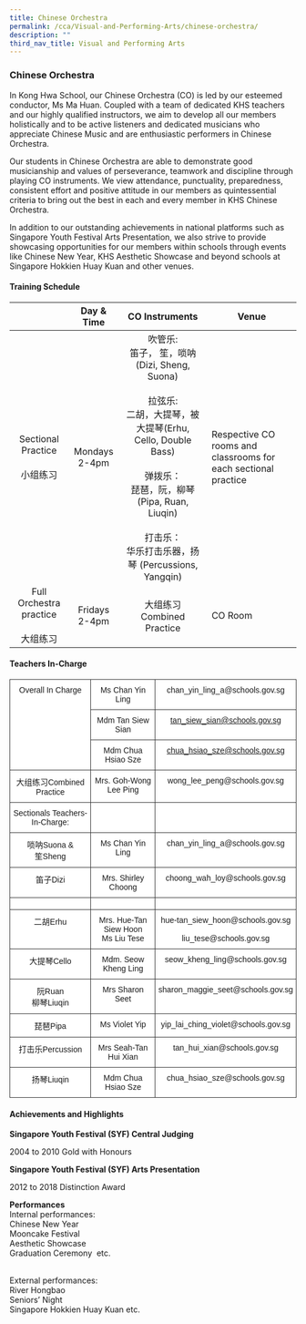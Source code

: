 ```yaml
---
title: Chinese Orchestra
permalink: /cca/Visual-and-Performing-Arts/chinese-orchestra/
description: ""
third_nav_title: Visual and Performing Arts
---
```

### Chinese Orchestra

In Kong Hwa School, our Chinese Orchestra (CO) is led by our esteemed conductor, Ms Ma Huan. Coupled with a team of dedicated KHS teachers and our highly qualified instructors, we aim to develop all our members holistically and to be active listeners and dedicated musicians who appreciate Chinese Music and are enthusiastic performers in Chinese Orchestra.  
  
Our students in Chinese Orchestra are able to demonstrate good musicianship and values of perseverance, teamwork and discipline through playing CO instruments. We view attendance, punctuality, preparedness, consistent effort and positive attitude in our members as quintessential criteria to bring out the best in each and every member in KHS Chinese Orchestra.  
  
In addition to our outstanding achievements in national platforms such as Singapore Youth Festival Arts Presentation, we also strive to provide showcasing opportunities for our members within schools through events like Chinese New Year, KHS Aesthetic Showcase and beyond schools at Singapore Hokkien Huay Kuan and other venues.

#### Training Schedule

|  | Day & Time | CO Instruments |Venue  |
|:---:|:---:|:---:|---|
| Sectional Practice<br><br>小组练习 | Mondays<br>2-4pm | 吹管乐:<br>笛子， 笙，唢呐(Dizi, Sheng, Suona)<br><br>拉弦乐:<br>二胡，大提琴，被大提琴(Erhu, Cello, Double Bass)<br><br>弹拨乐：<br>琵琶，阮，柳琴(Pipa, Ruan, Liuqin)<br><br>打击乐：<br>华乐打击乐器，扬琴 (Percussions, Yangqin)<br> | Respective CO rooms and classrooms for each sectional practice |
| Full Orchestra practice<br><br>大组练习 | Fridays<br>2-4pm | 大组练习<br>Combined Practice<br> | CO Room |

#### Teachers In-Charge

<table style="border-collapse:collapse;border-spacing:0" class="tg"><thead><tr><th style="background-color:#FFF;border-color:#343434;border-style:solid;border-width:1px;font-family:Arial, sans-serif;font-size:14px;font-weight:normal;overflow:hidden;padding:10px 5px;text-align:center;vertical-align:top;word-break:normal" rowspan="3">Overall In Charge<br> </th><th style="background-color:#FFF;border-color:#343434;border-style:solid;border-width:1px;font-family:Arial, sans-serif;font-size:14px;font-weight:normal;overflow:hidden;padding:10px 5px;text-align:center;vertical-align:top;word-break:normal">Ms Chan Yin Ling</th><th style="background-color:#FFF;border-color:#343434;border-style:solid;border-width:1px;font-family:Arial, sans-serif;font-size:14px;font-weight:normal;overflow:hidden;padding:10px 5px;text-align:center;vertical-align:top;word-break:normal">chan_yin_ling_a@schools.gov.sg</th></tr><tr><th style="background-color:#FFF;border-color:#343434;border-style:solid;border-width:1px;font-family:Arial, sans-serif;font-size:14px;font-weight:normal;overflow:hidden;padding:10px 5px;text-align:center;vertical-align:top;word-break:normal">Mdm Tan Siew Sian</th><th style="background-color:#FFF;border-color:#343434;border-style:solid;border-width:1px;color:#9E0E0F;font-family:Arial, sans-serif;font-size:14px;font-weight:normal;overflow:hidden;padding:10px 5px;text-align:center;vertical-align:top;word-break:normal"><a href="mailto:tan_siew_sian@schools.gov.sg">tan_siew_sian@schools.gov.sg</a></th></tr><tr><th style="background-color:#FFF;border-color:#343434;border-style:solid;border-width:1px;font-family:Arial, sans-serif;font-size:14px;font-weight:normal;overflow:hidden;padding:10px 5px;text-align:center;vertical-align:top;word-break:normal">Mdm Chua Hsiao Sze</th><th style="background-color:#FFF;border-color:#343434;border-style:solid;border-width:1px;color:#9E0E0F;font-family:Arial, sans-serif;font-size:14px;font-weight:normal;overflow:hidden;padding:10px 5px;text-align:center;vertical-align:top;word-break:normal"><a href="mailto:chua_hsiao_sze@schools.gov.sg">chua_hsiao_sze@schools.gov.sg</a></th></tr></thead><tbody><tr><td style="background-color:#FFF;border-color:#343434;border-style:solid;border-width:1px;font-family:Arial, sans-serif;font-size:14px;overflow:hidden;padding:10px 5px;text-align:center;vertical-align:top;word-break:normal">大组练习Combined Practice</td><td style="background-color:#FFF;border-color:#343434;border-style:solid;border-width:1px;font-family:Arial, sans-serif;font-size:14px;overflow:hidden;padding:10px 5px;text-align:center;vertical-align:top;word-break:normal">Mrs. Goh-Wong Lee Ping</td><td style="background-color:#FFF;border-color:#343434;border-style:solid;border-width:1px;font-family:Arial, sans-serif;font-size:14px;overflow:hidden;padding:10px 5px;text-align:center;vertical-align:top;word-break:normal">wong_lee_peng@schools.gov.sg</td></tr><tr><td style="background-color:#FFF;border-color:#343434;border-style:solid;border-width:1px;font-family:Arial, sans-serif;font-size:14px;overflow:hidden;padding:10px 5px;text-align:center;vertical-align:top;word-break:normal">Sectionals Teachers-In-Charge:</td><td style="background-color:#FFF;border-color:#343434;border-style:solid;border-width:1px;font-family:Arial, sans-serif;font-size:14px;overflow:hidden;padding:10px 5px;text-align:center;vertical-align:top;word-break:normal"> </td><td style="background-color:#FFF;border-color:#343434;border-style:solid;border-width:1px;font-family:Arial, sans-serif;font-size:14px;overflow:hidden;padding:10px 5px;text-align:center;vertical-align:top;word-break:normal"> </td></tr><tr><td style="background-color:#FFF;border-color:#343434;border-style:solid;border-width:1px;font-family:Arial, sans-serif;font-size:14px;overflow:hidden;padding:10px 5px;text-align:center;vertical-align:top;word-break:normal">唢呐Suona &amp;<br>笙Sheng</td><td style="background-color:#FFF;border-color:#343434;border-style:solid;border-width:1px;font-family:Arial, sans-serif;font-size:14px;overflow:hidden;padding:10px 5px;text-align:center;vertical-align:top;word-break:normal">Ms Chan Yin Ling</td><td style="background-color:#FFF;border-color:#343434;border-style:solid;border-width:1px;font-family:Arial, sans-serif;font-size:14px;overflow:hidden;padding:10px 5px;text-align:center;vertical-align:top;word-break:normal">chan_yin_ling_a@schools.gov.sg</td></tr><tr><td style="background-color:#FFF;border-color:#343434;border-style:solid;border-width:1px;font-family:Arial, sans-serif;font-size:14px;overflow:hidden;padding:10px 5px;text-align:center;vertical-align:top;word-break:normal">笛子Dizi</td><td style="background-color:#FFF;border-color:#343434;border-style:solid;border-width:1px;font-family:Arial, sans-serif;font-size:14px;overflow:hidden;padding:10px 5px;text-align:center;vertical-align:top;word-break:normal">Mrs. Shirley Choong</td><td style="background-color:#FFF;border-color:#343434;border-style:solid;border-width:1px;font-family:Arial, sans-serif;font-size:14px;overflow:hidden;padding:10px 5px;text-align:center;vertical-align:top;word-break:normal">choong_wah_loy@schools.gov.sg</td></tr><tr><td style="background-color:#FFF;border-color:#343434;border-style:solid;border-width:1px;font-family:Arial, sans-serif;font-size:14px;overflow:hidden;padding:10px 5px;text-align:center;vertical-align:top;word-break:normal"> </td><td style="background-color:#FFF;border-color:#343434;border-style:solid;border-width:1px;font-family:Arial, sans-serif;font-size:14px;overflow:hidden;padding:10px 5px;text-align:center;vertical-align:top;word-break:normal"> </td><td style="background-color:#FFF;border-color:#343434;border-style:solid;border-width:1px;font-family:Arial, sans-serif;font-size:14px;overflow:hidden;padding:10px 5px;text-align:center;vertical-align:top;word-break:normal"> </td></tr><tr><td style="background-color:#FFF;border-color:#343434;border-style:solid;border-width:1px;font-family:Arial, sans-serif;font-size:14px;overflow:hidden;padding:10px 5px;text-align:center;vertical-align:top;word-break:normal">二胡Erhu</td><td style="background-color:#FFF;border-color:#343434;border-style:solid;border-width:1px;font-family:Arial, sans-serif;font-size:14px;overflow:hidden;padding:10px 5px;text-align:center;vertical-align:top;word-break:normal">Mrs. Hue-Tan Siew Hoon <br>Ms Liu Tese</td><td style="background-color:#FFF;border-color:#343434;border-style:solid;border-width:1px;font-family:Arial, sans-serif;font-size:14px;overflow:hidden;padding:10px 5px;text-align:center;vertical-align:top;word-break:normal">hue-tan_siew_hoon@schools.gov.sg <br> <br>liu_tese@schools.gov.sg</td></tr><tr><td style="background-color:#FFF;border-color:#343434;border-style:solid;border-width:1px;font-family:Arial, sans-serif;font-size:14px;overflow:hidden;padding:10px 5px;text-align:center;vertical-align:top;word-break:normal">大提琴Cello<br> </td><td style="background-color:#FFF;border-color:#343434;border-style:solid;border-width:1px;font-family:Arial, sans-serif;font-size:14px;overflow:hidden;padding:10px 5px;text-align:center;vertical-align:top;word-break:normal">Mdm. Seow Kheng Ling</td><td style="background-color:#FFF;border-color:#343434;border-style:solid;border-width:1px;font-family:Arial, sans-serif;font-size:14px;overflow:hidden;padding:10px 5px;text-align:center;vertical-align:top;word-break:normal">seow_kheng_ling@schools.gov.sg</td></tr><tr><td style="background-color:#FFF;border-color:#343434;border-style:solid;border-width:1px;font-family:Arial, sans-serif;font-size:14px;overflow:hidden;padding:10px 5px;text-align:center;vertical-align:top;word-break:normal">阮Ruan<br>柳琴Liuqin</td><td style="background-color:#FFF;border-color:#343434;border-style:solid;border-width:1px;font-family:Arial, sans-serif;font-size:14px;overflow:hidden;padding:10px 5px;text-align:center;vertical-align:top;word-break:normal">Mrs Sharon Seet</td><td style="background-color:#FFF;border-color:#343434;border-style:solid;border-width:1px;font-family:Arial, sans-serif;font-size:14px;overflow:hidden;padding:10px 5px;text-align:center;vertical-align:top;word-break:normal">sharon_maggie_seet@schools.gov.sg </td></tr><tr><td style="background-color:#FFF;border-color:#343434;border-style:solid;border-width:1px;font-family:Arial, sans-serif;font-size:14px;overflow:hidden;padding:10px 5px;text-align:center;vertical-align:top;word-break:normal">琵琶Pipa</td><td style="background-color:#FFF;border-color:#343434;border-style:solid;border-width:1px;font-family:Arial, sans-serif;font-size:14px;overflow:hidden;padding:10px 5px;text-align:center;vertical-align:top;word-break:normal">Ms Violet Yip</td><td style="background-color:#FFF;border-color:#343434;border-style:solid;border-width:1px;font-family:Arial, sans-serif;font-size:14px;overflow:hidden;padding:10px 5px;text-align:center;vertical-align:top;word-break:normal">yip_lai_ching_violet@schools.gov.sg</td></tr><tr><td style="background-color:#FFF;border-color:#343434;border-style:solid;border-width:1px;font-family:Arial, sans-serif;font-size:14px;overflow:hidden;padding:10px 5px;text-align:center;vertical-align:top;word-break:normal">打击乐Percussion</td><td style="background-color:#FFF;border-color:#343434;border-style:solid;border-width:1px;font-family:Arial, sans-serif;font-size:14px;overflow:hidden;padding:10px 5px;text-align:center;vertical-align:top;word-break:normal">Mrs Seah-Tan Hui Xian</td><td style="background-color:#FFF;border-color:#343434;border-style:solid;border-width:1px;font-family:Arial, sans-serif;font-size:14px;overflow:hidden;padding:10px 5px;text-align:center;vertical-align:top;word-break:normal"> tan_hui_xian@schools.gov.sg </td></tr><tr><td style="background-color:#FFF;border-color:#343434;border-style:solid;border-width:1px;font-family:Arial, sans-serif;font-size:14px;overflow:hidden;padding:10px 5px;text-align:center;vertical-align:top;word-break:normal">扬琴Liuqin</td><td style="background-color:#FFF;border-color:#343434;border-style:solid;border-width:1px;font-family:Arial, sans-serif;font-size:14px;overflow:hidden;padding:10px 5px;text-align:center;vertical-align:top;word-break:normal">Mdm Chua Hsiao Sze</td><td style="background-color:#FFF;border-color:#343434;border-style:solid;border-width:1px;font-family:Arial, sans-serif;font-size:14px;overflow:hidden;padding:10px 5px;text-align:center;vertical-align:top;word-break:normal">chua_hsiao_sze@schools.gov.sg</td></tr></tbody></table>

#### Achievements and Highlights 

**Singapore Youth Festival (SYF) Central Judging**

2004 to 2010 Gold with Honours  
  

**Singapore Youth Festival (SYF) Arts Presentation**

2012 to 2018 Distinction Award

**Performances** <br>
Internal performances:  <br>
Chinese New Year  <br>
Mooncake Festival  <br>
Aesthetic Showcase  <br>
Graduation Ceremony  etc.<br><br>

External performances:  <br>
River Hongbao  <br>
Seniors’ Night  <br>
Singapore Hokkien Huay Kuan etc.